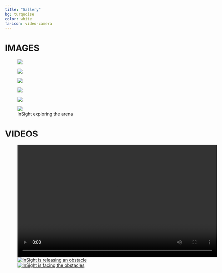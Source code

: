 ```yaml
---
title: "Gallery"
bg: turquoise
color: white
fa-icon: video-camera
---
```



# IMAGES

<figure class="InSightPhoto">
<img src="img/IMG_4099.jpg" />
</figure>

<figure class="InSightPhoto">
<img src="img/IMG_4103.jpg" />
</figure>

<figure class="InSightPhoto">
<img src="img/IMG_4104.jpg" />
</figure>

<figure class="InSightPhoto">
<img src="img/IMG_4106.jpg" />
</figure>

<figure class="InSightPhoto">
<img src="img/IMG_4107.jpg" />
</figure>

<figure class="InSightPhoto">
<img src="img/IMG_4112.png" />
<figcaption>InSight exploring the arena</figcaption>
</figure>

# VIDEOS

<figure id="video_player">
	<div id="video_container">
		<video id="jukebox" src="" width="640" height="360" controls></video>
	</div>
	<figcaption>
		<a href="video/img_4109.mp4" class="currentvid">
			<img src="img/img_4109.png" alt="InSight is releasing an obstacle">
		</a>
		<a href="video/img_4110.mp4">
    <img src="img/IMG_4112.png" alt="InSight is facing the obstacles">
		</a>
	</figcaption>
</figure>
